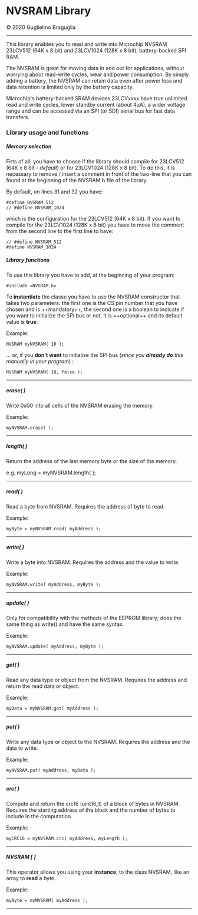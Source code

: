 # NVSRAM Library
© 2020 Guglielmo Braguglia

---



This library enables you to read and write into Microchip NVSRAM 23LCV512 (64K x 8 bit) and 23LCV1024 (128K x 8 bit), battery-backed SPI RAM.

The NVSRAM is great for moving data in and out for applications, without worrying about read-write cycles, wear and power consumption. By simply adding a battery, the NVSRAM can retain data even after power loss and data retention is limited only by the battery capacity.  

Microchip's battery-backed SRAM devices 23LCVxxxx have true unlimited read and write cycles, lower standby current (about 4µA), a wider voltage range and can be accessed via an SPI (or SDI) serial bus for fast data transfers.


### Library usage and functions

##### Memory selection

Firts of all, you have to choose if the library should compile for 23LCV512 (64K x 8 bit - *default*) or for 23LCV1024 (128K x 8 bit). To do this, it is necessary to remove / insert a comment in front of the two-line that you can found at the beginning of the NVSRAM.h file of the library.

By default, on lines 31 and 32  you have:


```
#define NVSRAM_512  
// #define NVSRAM_1024
```


which is the configuration for the 23LCV512 (64K x 8 bit). If you want to compile for the 23LCV1024 (128K x 8 bit) you have to move the comment from the second line to the first line to have:


```
// #define NVSRAM_512  
#define NVSRAM_1024
```


##### Library functions

To use this library you have to add, at the beginning of your program:

```
#include <NVSRAM.h>
```


To **instantiate** the classe you have to use the NVSRAM constructor that takes two parameters: the first one is the CS pin number that you have chosen and is ++mandatory++, the second one is a boolean to indicate if you want to initialize the SPI bus or not, it is ++optional++ and its default value is **true**.

Example:

```
NVSRAM myNVSRAM( 10 );
```
... or, if you **don't want** to initialize the SPI bus (*since you **already do** this manually in your program*) :


```
NVSRAM myNVSRAM( 10, false );
```


---

##### erase( )

Write 0x00 into all cells of the NVSRAM erasing the memory.

Example:

```
myNVSRAM.erase( );
```


---

##### length( )

Return the address of the last memory byte or the size of the memory.

e.g. myLong = myNVSRAM.length( );

---

##### read( )

Read a byte from NVSRAM. Requires the address of byte to read.

Example:

```
myByte = myNVSRAM.read( myAddress );
```

---

##### write( )

Write a byte into NVSRAM. Requires the address and the value to write.

Example:

```
myNVSRAM.write( myAddress, myByte );
```


---

##### update( )

Only for compatibility with the methods of the EEPROM library; does the same thing as write() and have the same syntax.

Example:

```
myNVSRAM.update( myAddress, myByte );
```

---

##### get( )

Read any data type or object from the NVSRAM. Requires the address and return the read data or object.

Example:

```
myData = myNVSRAM.get( myAddress );
```

---

##### put( )

Write any data type or object to the NVSRAM. Requires the address and the data to write.

Example:

```
myNVSRAM.put( myAddress, myData );
```

---

##### crc( )

Compute and return the crc16 (uint16_t) of a block of bytes in NVSRAM. Requires the starting address of the block and the number of bytes to include in the computation.

Example:


```
myCRC16 = myNVSRAM.crc( myAddress, myLength );
```


---


##### NVSRAM [ ]

This operator allows you using your **instance**, to the class NVSRAM, like an array to **read** a byte.

Example:

```
myByte = myNVSRAM[ myAddress ];
```

---
